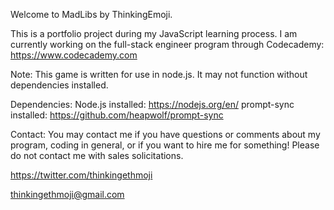 Welcome to MadLibs by ThinkingEmoji. 

This is a portfolio project during my JavaScript learning process. I am currently working on the full-stack engineer program through Codecademy: https://www.codecademy.com

Note: This game is written for use in node.js. It may not function without dependencies installed.

Dependencies:
Node.js installed: https://nodejs.org/en/
prompt-sync installed: https://github.com/heapwolf/prompt-sync

Contact:
You may contact me if you have questions or comments about my program, coding in general, or if you want to hire me for something! Please do not contact me with sales solicitations.


https://twitter.com/thinkingethmoji

thinkingethmoji@gmail.com
